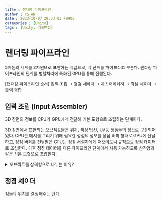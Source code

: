```yaml
---
title : 렌더링 파이프라인
author : YS_AN
date : 2023-10-07 20:53:01 +0900
categories : [Unity]
tags : [Unity, 기술면접]
---
```


# 랜더링 파이프라인

3차원의 세계를 2차원으로 표현하는 작업으로, 각 단계를 파이프라고 부른다. 
랜더링 파이프라인의 단계를 병렬처리에 특화된 GPU를 통해 진행된다. 

[랜더링 파이프라인 순서]
입력 조립 → 정점 셰이더 → 레스터라이저 → 픽셀 셰이더 → 출력 병합 

## 입력 조립 (Input Assembler)

3D 장면의 정보를 CPU가 GPU에게 전달해 기본 도형으로 조립하는 단계이다. 

3D 장면에서 표현되는 오브젝트들은 위치, 색상 법선, UV등 정점들의 정보로 구성되어 있다. CPU는 메시를 그리기 위해 필요한 정점의 정보를 정점 버퍼 형태로 GPU에 전달하고, 정점 버퍼를 전달받은 GPU는 정점 서설자에게 저으이도니 규칙으로 정점 데이터로 조립한다.
이후 정점 데이터를 다른 파이프라인 단계에서 사용 가능하도록 삼각형과 같은 기본 도형으로 조립힌다. 

<details>
<summary markdown="span"> 
오브젝트를 삼격항으로 나누는 이유? 
</summary>
- 삼각형은 세 점으로 정의 되어 있고, 평면 상에서 간단하게 표현이 가능하다. 이는 닫시 말하면 삼각형의 정점 좌표를 계산하기 쉽다는 의미가 된다. 따라서 삼각형을 렌더링 할 대 가장 효율적으로 처리가 가능하다.
- 다양한 형상의 오브젝트를 삼격형으로 나누면 곡면 근사화가 쉽다. 삼각형은 평면에 대해 수학적 계산이 간단하며 다양한 곡면을 근사화 할 ㅜㅅ 있다. 
- 삼격형은 그룹화 되어 복잡한 형상을 간소화 할 수 있다. 삼각형 스트립(triangle strip)과 같은 방법을 사용해 연속된 삼각형을 그릴 수 있다. 이를 통해 중복을 점점 줄이고 랜더링 성능을 향상 시킬 수 있다. 
- 업계에서 표준화 된 방법으로 채택되어 왔기 때문에 대부분의 GPU나 랜더링 소프트웨어가 삼각형 렌더링에 최적화 되어 있다.
</details>

## 정점 셰이더

점들의 위치를 결정해주는 단계 
